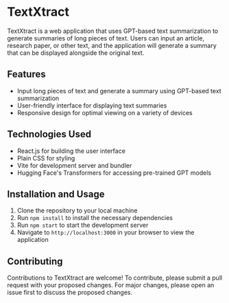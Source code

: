 # TextXtract

TextXtract is a web application that uses GPT-based text summarization to generate summaries of long pieces of text. Users can input an article, research paper, or other text, and the application will generate a summary that can be displayed alongside the original text.

## Features

- Input long pieces of text and generate a summary using GPT-based text summarization
- User-friendly interface for displaying text summaries
- Responsive design for optimal viewing on a variety of devices

## Technologies Used

- React.js for building the user interface
- Plain CSS for styling
- Vite for development server and bundler
- Hugging Face's Transformers for accessing pre-trained GPT models

## Installation and Usage

1. Clone the repository to your local machine
2. Run `npm install` to install the necessary dependencies
3. Run `npm start` to start the development server
4. Navigate to `http://localhost:3000` in your browser to view the application

## Contributing

Contributions to TextXtract are welcome! To contribute, please submit a pull request with your proposed changes. For major changes, please open an issue first to discuss the proposed changes.

